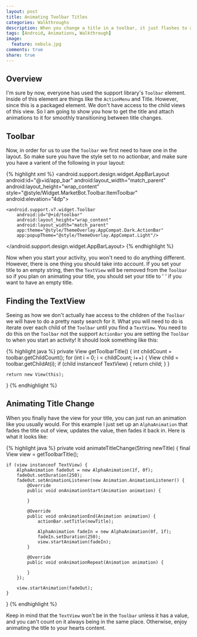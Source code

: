 ```yaml
---
layout: post
title: Animating Toolbar Titles
categories: Walkthroughs
description: When you change a title in a toolbar, it just flashes to a new value. I'm going to show you how to create an animation for transitioning between values.
tags: [Android, Animations, Walkthrough]
image:
  feature: nebula.jpg
comments: true
share: true
---
```


## Overview
I'm sure by now, everyone has used the support library's `Toolbar` element. Inside of this element are things like the `ActionMenu` and Title. However, since this is a packaged element. We don't have access to the child views of this view. So I am going to show you how to get the title and attach animations to it for smoothly transitioning between title changes.

## Toolbar
Now, in order for us to use the `Toolbar` we first need to have one in the layout. So make sure you have the style set to no actionbar, and make sure you have a varient of the following in your layout:

{% highlight xml %}
<android.support.design.widget.AppBarLayout
    android:id="@+id/app_bar"
    android:layout_width="match_parent"
    android:layout_height="wrap_content"
    style="@style/Widget.MarketBot.Toolbar.ItemToolbar"
    android:elevation="4dp">

    <android.support.v7.widget.Toolbar
        android:id="@+id/toolbar"
        android:layout_height="wrap_content"
        android:layout_width="match_parent"
        app:theme="@style/ThemeOverlay.AppCompat.Dark.ActionBar"
        app:popupTheme="@style/ThemeOverlay.AppCompat.Light"/>

</android.support.design.widget.AppBarLayout>
{% endhighlight %}

Now when you start your activity, you won't need to do anything different. However, there is one thing you should take into account. If you set your title to an empty string, then the `TextView` will be removed from the `Toolbar` so if you plan on animating your title, you should set your title to ' ' if you want to have an empty title.

## Finding the TextView
Seeing as how we don't actually hae access to the children of the `Toolbar` we will have to do a pretty nasty search for it. What you will need to do is iterate over each child of the `Toolbar` until you find a `TextView`. You need to do this on the `Toolbar` not the support `ActionBar` you are setting the `Toolbar` to when you start an activity! It should look something like this:

{% highlight java %}
private View getToolbarTitle() {
    int childCount = toolbar.getChildCount();
    for (int i = 0; i < childCount; i++) {
        View child = toolbar.getChildAt(i);
        if (child instanceof TextView) {
            return child;
        }
    }

    return new View(this);
}
{% endhighlight %}

## Animating Title Change
When you finally have the view for your title, you can just run an animation like you usually would. For this example I just set up an `AlphaAnimation` that fades the title out of view, updates the value, then fades it back in. Here is what it looks like:

{% highlight java %}
private void animateTitleChange(String newTitle) {
    final View view = getToolbarTitle();

    if (view instanceof TextView) {
        AlphaAnimation fadeOut = new AlphaAnimation(1f, 0f);
        fadeOut.setDuration(250);
        fadeOut.setAnimationListener(new Animation.AnimationListener() {
            @Override
            public void onAnimationStart(Animation animation) {

            }

            @Override
            public void onAnimationEnd(Animation animation) {
                actionBar.setTitle(newTitle);
                
                AlphaAnimation fadeIn = new AlphaAnimation(0f, 1f);
                fadeIn.setDuration(250);
                view.startAnimation(fadeIn);
            }

            @Override
            public void onAnimationRepeat(Animation animation) {

            }
        });

        view.startAnimation(fadeOut);
    }
}
{% endhighlight %}

Keep in mind that the `TextView` won't be in the `Toolbar` unless it has a value, and you can't count on it always being in the same place. Otherwise, enjoy animating the title to your hearts content.